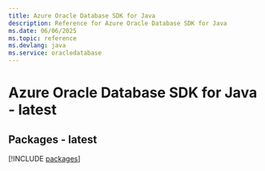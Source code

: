 ```yaml
---
title: Azure Oracle Database SDK for Java
description: Reference for Azure Oracle Database SDK for Java
ms.date: 06/06/2025
ms.topic: reference
ms.devlang: java
ms.service: oracledatabase
---
```

# Azure Oracle Database SDK for Java - latest
## Packages - latest
[!INCLUDE [packages](oracle-database-index.md)]